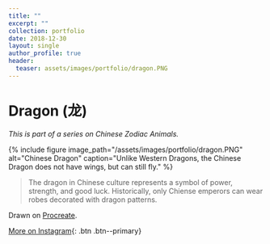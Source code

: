```yaml
---
title: ""
excerpt: ""
collection: portfolio
date: 2018-12-30
layout: single
author_profile: true
header:
  teaser: assets/images/portfolio/dragon.PNG
---
```


# Dragon (龙)

_This is part of a series on Chinese Zodiac Animals._

{% include figure image_path="/assets/images/portfolio/dragon.PNG" alt="Chinese Dragon" caption="Unlike Western Dragons, the Chinese Dragon does not have wings, but can still fly." %}

> The dragon in Chinese culture represents a symbol of power, strength, and good luck. Historically, only Chiense emperors can wear robes decorated with dragon patterns.

Drawn on [Procreate](https://procreate.art/).

[More on Instagram](https://instagram.com/bykfrankc){: .btn .btn--primary}
